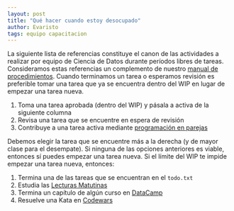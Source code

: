 ```yaml
---
layout: post
title: "Qué hacer cuando estoy desocupado"
author: Evaristo
tags: equipo capacitacion
---
```


La siguiente lista de referencias constituye el canon de las actividades a realizar por equipo de Ciencia de Datos durante períodos libres de tareas.
Consideramos estas referencias un complemento de nuestro [manual de procedimientos](../README.md). Cuando terminamos un tarea o esperamos revisión es preferible tomar una tarea que ya se encuentra dentro del WIP en lugar de empezar una tarea nueva.

1. Toma una tarea aprobada (dentro del WIP) y pásala a activa de la siguiente columna
1. Revisa una tarea que se encuentre en espera de revisión
1. Contribuye a una tarea activa mediante [programación en parejas](https://en.wikipedia.org/wiki/Pair_programming)

Debemos elegir la tarea que se encuentre más a la derecha (y de mayor clase para el desempate). Si ninguna de las opciones anteriores es viable, entonces sí puedes empezar una tarea nueva. Si el límite del WIP te impide empezar una tarea nueva, entonces:

1. Termina una de las tareas que se encuentran en el `todo.txt`
1. Estudia las [Lecturas Matutinas](lecturas_matutinas.md)
1. Termina un capítulo de algún curso en [DataCamp](https://www.datacamp.com/)
1. Resuelve una Kata en [Codewars](https://www.codewars.com/)
